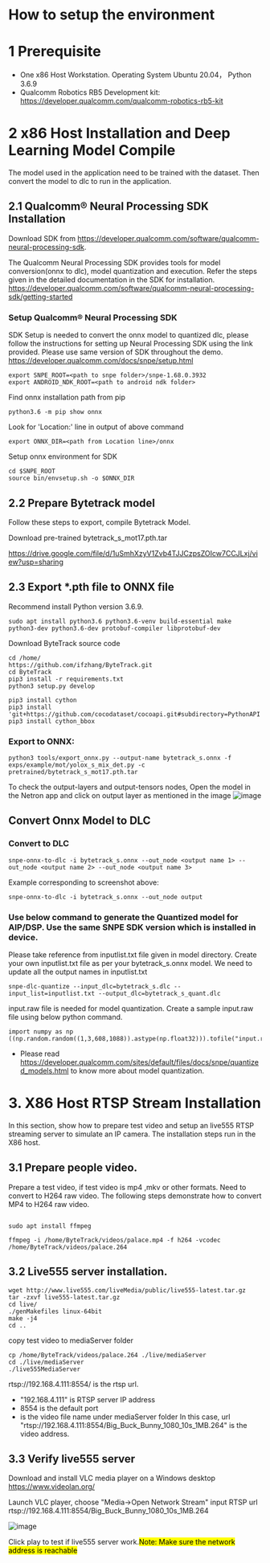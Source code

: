# How to setup the environment

# 1 Prerequisite

- One x86 Host Workstation. Operating System Ubuntu 20.04， Python 3.6.9
- Qualcomm Robotics RB5 Development kit: https://developer.qualcomm.com/qualcomm-robotics-rb5-kit

# 2 x86 Host Installation and Deep Learning Model Compile
The model used in the application need to be trained with the dataset. Then convert the model to dlc to run in the application.

## 2.1 Qualcomm® Neural Processing SDK Installation
Download SDK from https://developer.qualcomm.com/software/qualcomm-neural-processing-sdk.

The Qualcomm Neural Processing SDK provides tools for model conversion(onnx to dlc), model quantization and execution. Refer the steps given in the detailed documentation in the SDK for installation.
https://developer.qualcomm.com/software/qualcomm-neural-processing-sdk/getting-started

### Setup  Qualcomm® Neural Processing SDK
SDK Setup is needed to convert the onnx model to quantized dlc, please follow the instructions for setting up Neural Processing SDK using the link provided. Please use same version of SDK throughout the demo.
https://developer.qualcomm.com/docs/snpe/setup.html
```console
export SNPE_ROOT=<path to snpe folder>/snpe-1.68.0.3932
export ANDROID_NDK_ROOT=<path to android ndk folder>
```
Find onnx installation path from pip
```console
python3.6 -m pip show onnx
```
Look for 'Location:' line in output of above command
```console
export ONNX_DIR=<path from Location line>/onnx
```
Setup onnx environment for SDK
```console
cd $SNPE_ROOT
source bin/envsetup.sh -o $ONNX_DIR
```

## 2.2 Prepare Bytetrack model

Follow these steps to export, compile Bytetrack Model. 

Download pre-trained bytetrack_s_mot17.pth.tar

https://drive.google.com/file/d/1uSmhXzyV1Zvb4TJJCzpsZOIcw7CCJLxj/view?usp=sharing


## 2.3 Export *.pth file to ONNX file

Recommend install Python version 3.6.9.
```console
sudo apt install python3.6 python3.6-venv build-essential make python3-dev python3.6-dev protobuf-compiler libprotobuf-dev
```
Download ByteTrack source code

```console
cd /home/
https://github.com/ifzhang/ByteTrack.git 
cd ByteTrack
pip3 install -r requirements.txt
python3 setup.py develop
```

```console
pip3 install cython
pip3 install 'git+https://github.com/cocodataset/cocoapi.git#subdirectory=PythonAPI'
pip3 install cython_bbox
```

### Export to ONNX:
```console
python3 tools/export_onnx.py --output-name bytetrack_s.onnx -f exps/example/mot/yolox_s_mix_det.py -c pretrained/bytetrack_s_mot17.pth.tar
```

To check the output-layers and output-tensors nodes, Open the model in the Netron app and click on output layer as mentioned in the image
![image](https://github.com/quic/sample-apps-for-robotics-platforms/assets/131336334/c7c916ff-e4a4-403f-ae8b-d3b28800fd7a)


## Convert Onnx Model to DLC
### Convert to DLC
```console
snpe-onnx-to-dlc -i bytetrack_s.onnx --out_node <output name 1> --out_node <output name 2> --out_node <output name 3>
```
Example corresponding to screenshot above:
```console
snpe-onnx-to-dlc -i bytetrack_s.onnx --out_node output
```

### Use below command to generate the Quantized model for AIP/DSP. Use the same SNPE SDK version which is installed in device.
Please take reference from inputlist.txt file given in model directory. Create your own inputlist.txt file as per your bytetrack_s.onnx model. We need to update all the output names in inputlist.txt
```console
snpe-dlc-quantize --input_dlc=bytetrack_s.dlc --input_list=inputlist.txt --output_dlc=bytetrack_s_quant.dlc
```

input.raw file is needed for model quantization. Create a sample input.raw file using below python command.
```console
import numpy as np
((np.random.random((1,3,608,1088)).astype(np.float32))).tofile("input.raw")
```

* Please read https://developer.qualcomm.com/sites/default/files/docs/snpe/quantized_models.html to know more about model quantization.


# 3. X86 Host RTSP Stream Installation
In this section, show how to prepare test video and setup an live555 RTSP streaming server to simulate an IP camera. The installation steps run in the X86 host.

## 3.1 Prepare people video. 
Prepare a test video, if test video is mp4 ,mkv or other formats. Need to convert to H264 raw video.
The following steps demonstrate how to convert MP4 to H264 raw video.

```console

sudo apt install ffmpeg

ffmpeg -i /home/ByteTrack/videos/palace.mp4 -f h264 -vcodec /home/ByteTrack/videos/palace.264
```

## 3.2 Live555 server installation. 

```console
wget http://www.live555.com/liveMedia/public/live555-latest.tar.gz
tar -zxvf live555-latest.tar.gz
cd live/
./genMakefiles linux-64bit
make -j4
cd ..
```

copy test video to mediaServer folder

```console
cp /home/ByteTrack/videos/palace.264 ./live/mediaServer
cd ./live/mediaServer
./live555MediaServer
```

 rtsp://192.168.4.111:8554/<filename> is the rtsp url. 
 - "192.168.4.111" is RTSP server IP address
 - 8554 is the default port
 - <filename> is the video file name under mediaServer folder
 In this case, url "rtsp://192.168.4.111:8554/Big_Buck_Bunny_1080_10s_1MB.264" is the video address. 

 ## 3.3 Verify live555 server
 Download and install VLC media player on a Windows desktop  https://www.videolan.org/

Launch VLC player, choose "Media->Open Network Stream"
input RTSP url rtsp://192.168.4.111:8554/Big_Buck_Bunny_1080_10s_1MB.264

![image](https://github.com/quic/sample-apps-for-robotics-platforms/assets/131336334/6111f504-bdf1-41c8-9c3d-e094fb4b9135)

 Click play to test if live555 server work.<mark>Note: Make sure the network address is reachable </mark>
